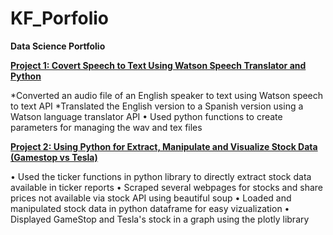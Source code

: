 # KF_Porfolio
**Data Science Portfolio**

**[ Project 1: Covert Speech to Text Using Watson Speech Translator and Python](https://github.com/kfapohunda1/Python_Course/blob/c3f32a28bca8a848911a2ed0a39983b3db03775d/Speech2text%20&%20Language%20trans%20API.ipynb)**

   *Converted an audio file of an English speaker to text using Watson speech to text API
   *Translated the English version to a Spanish version using a Watson language translator API
   • Used python functions to create parameters for managing the wav and tex files

**[ Project 2: Using Python for Extract, Manipulate and Visualize Stock Data (Gamestop vs Tesla)](https://github.com/kfapohunda1/Python_Course/blob/e9ed3985709a57809ecd43c354da5d0a31c92eec/Jupyter%20Notebook%20(2).ipynb)**

   • Used the ticker functions in python library to directly extract stock data available in ticker reports
   • Scraped several webpages for stocks and share prices not available via stock API using beautiful soup 
   • Loaded and manipulated stock data in python dataframe for easy vizualization
   • Displayed GameStop and Tesla's stock in a graph using the plotly library

